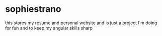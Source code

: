 # sophiestrano
this stores my resume and personal website and is just a project I'm doing for fun and to keep my angular skills sharp

